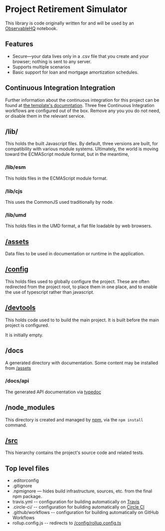 # Project Retirement Simulator

This library is code originally written for and will be used by an [ObservableHQ](https://observablehq.com) notebook.

## Features

* Secure—your data lives only in a .csv file that you create and your browser; nothing is sent to any server.
* Supports multiple scenarios
* Basic support for loan and mortgage amortization schedules.

## Continuous Integration Integration

Further information about the continuous integration for this project can be found at [the template's documntation](https://github.com/BobKerns/npm-typescript-rollup-template#continuous-integration-integration).
Three free Continuous Integration workflows are configured out of the box.  Remove any you
you do not need, or disable them in the relevant service.

## /lib/

This holds the built Javascript files. By default, three versions are built, for compatibility with various module systems. Ultimately, the world is moving toward the ECMAScript module format, but in the meantime,

### /lib/esm

This holds files in the ECMAScript module format.

### /lib/cjs

This uses the CommonJS used traditionally by node.

### /lib/umd

This holds files in the UMD format, a flat file loadable by web browsers.

## [/assets](/assets/README.md)

Data files to be used in documentation or runtime in the application.

## [/config](/config/README.md)

This holds files used to globally configure the project. These are often redirected from the project root, to place them in one place, and to enable the use of typescript rather than javascript.

## [/devtools](/devtools/README.md)

This holds code used to to build the main project. It is built before the main project is configured.

It is initially empty.

## /docs

A generated directory with documentation. Some content may be installed from [/assets](/assets/README.md)

### /docs/api

The generated API documentation via [typedoc](https://typedoc.org)

## /node_modules

This directory is created and managed by [npm](https://npmjs.com), via the `npm install` command.

## [/src](/src/README.md)

This hierarchy contains the project's source code and related tests.

## Top level files

* .editorconfig
* .gitignore
* .npmignore — hides build infrastructure, sources, etc. from the final npm package.
* travis.yml -- configuration for building automatically on [Travis](https://travis-ci.com/)
* .circle-ci/ -- configuration for building automatically on [Circle CI](https://circleci.com)
* .github/workflows -- configuration for building automatically on GitHub Workflows
* rollup.config.js -- redirects to [/config/rollup.config.ts](/config/rollup.config.ts)
